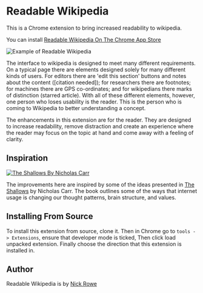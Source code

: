 # Readable Wikipedia

This is a Chrome extension to bring increased readability to wikipedia.

You can install [Readable Wikipedia On The Chrome App Store][Chrome Store Link]

![Example of Readable Wikipedia][Example Screenshot]

The interface to wikipedia is designed to meet many different requirements.  On a typical page there are elements designed solely for many different kinds of users.  For editors there are 'edit this section' buttons and notes about the content ([citation needed]); for researchers there are footnotes; for machines there are GPS co-ordinates; and for wikipedians there marks of distinction (starred article).  With all of these different elements, however, one person who loses usability is the reader.  This is the person who is coming to Wikipedia to better understanding a concept.

The enhancements in this extension are for the reader.  They are designed to increase readability, remove distraction and create an experience where the reader may focus on the topic at hand and come away with a feeling of clarity.

## Inspiration

[![The Shallows By Nicholas Carr][The Shallows Image]][The Shallows Amazon Link]

The improvements here are inspired by some of the ideas presented in [The Shallows][The Shallows Amazon Link] by Nicholas Carr.  The book outlines some of the ways that internet usage is changing our thought patterns, brain structure, and values.

## Installing From Source

To install this extension from source, clone it.  Then in Chrome go to `tools -> Extensions`, ensure that developer mode is ticked, Then click load unpacked extension.  Finally choose the direction that this extension is installed in.

## Author

Readable Wikipedia is by [Nick Rowe][Nick's Homepage]



[Nick's Homepage]: http://dcxn.com
[Chrome Store Link]: http://chrome.com
[Example Screenshot]: https://github.com/nixterrimus/readable-wikipedia/raw/master/example-screenshot.png
[The Shallows Amazon Link]: http://www.amazon.com/gp/product/0393339750/ref=as_li_qf_sp_asin_il?ie=UTF8&camp=1789&creative=9325&creativeASIN=0393339750&linkCode=as2&tag=d081a-20
[The Shallows Image]: http://ecx.images-amazon.com/images/I/4197RTFGLFL._SL160_.jpg
